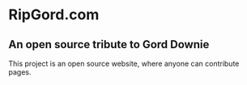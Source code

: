 # RipGord.com
## An open source tribute to Gord Downie

This project is an open source website, where anyone can contribute pages.